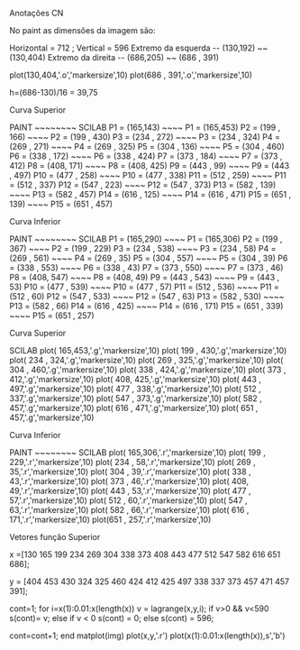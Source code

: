 Anotações CN 

No paint as dimensões da imagem são:

Horizontal = 712 ; 
Vertical = 596
Extremo da esquerda -- (130,192) ~~ (130,404)
Extremo da direita -- (686,205) ~~ (686 , 391)

plot(130,404,'.o','markersize',10)
plot(686 , 391,'.o','markersize',10)



h=(686-130)/16 = 39,75

Curva Superior 
 
PAINT   ~~~~~~~~  SCILAB
P1 = (165,143)  ~~~~ P1 = (165,453) 
P2 = (199 , 166) ~~~~ P2 = (199 , 430)
P3 = (234 , 272) ~~~~ P3 = (234 , 324)
P4 = (269 , 271) ~~~~ P4 = (269 , 325)
P5 = (304 , 136) ~~~~ P5 = (304 , 460)
P6 = (338 , 172) ~~~~ P6 = (338 , 424)
P7 = (373 , 184) ~~~~ P7 = (373 , 412)
P8 = (408, 171) ~~~~ P8 = (408, 425)
P9 = (443 , 99) ~~~~ P9 = (443 , 497)
P10 = (477 , 258) ~~~~ P10 = (477 , 338)
P11 = (512 , 259) ~~~~ P11 = (512 , 337)
P12 = (547 , 223) ~~~~ P12 = (547 , 373)
P13 = (582 , 139) ~~~~ P13 = (582 , 457)
P14 = (616 , 125) ~~~~ P14 = (616 , 471)
P15 = (651 , 139) ~~~~ P15 = (651 , 457)

Curva Inferior

PAINT   ~~~~~~~~  SCILAB
P1 = (165,290)  ~~~~ P1 = (165,306) 
P2 = (199 , 367) ~~~~ P2 = (199 , 229)
P3 = (234 , 538) ~~~~ P3 = (234 , 58)
P4 = (269 , 561) ~~~~ P4 = (269 , 35)
P5 = (304 , 557) ~~~~ P5 = (304 , 39)
P6 = (338 , 553) ~~~~ P6 = (338 , 43)
P7 = (373 , 550) ~~~~ P7 = (373 , 46)
P8 = (408, 547) ~~~~ P8 = (408, 49)
P9 = (443 , 543) ~~~~ P9 = (443 , 53)
P10 = (477 , 539) ~~~~ P10 = (477 , 57)
P11 = (512 , 536) ~~~~ P11 = (512 , 60)
P12 = (547 , 533) ~~~~ P12 = (547 , 63)
P13 = (582 , 530) ~~~~ P13 = (582 , 66)
P14 = (616 , 425) ~~~~ P14 = (616 , 171)
P15 = (651 , 339) ~~~~ P15 = (651 , 257)

Curva Superior 
 
SCILAB
plot( 165,453,'.g','markersize',10) 
plot( 199 , 430,'.g','markersize',10)
plot( 234 , 324,'.g','markersize',10)
plot( 269 , 325,'.g','markersize',10)
plot( 304 , 460,'.g','markersize',10)
plot( 338 , 424,'.g','markersize',10)
plot( 373 , 412,'.g','markersize',10)
plot( 408, 425,'.g','markersize',10)
plot( 443 , 497,'.g','markersize',10)
plot( 477 , 338,'.g','markersize',10)
plot( 512 , 337,'.g','markersize',10)
plot( 547 , 373,'.g','markersize',10)
plot( 582 , 457,'.g','markersize',10)
plot( 616 , 471,'.g','markersize',10)
plot( 651 , 457,'.g','markersize',10)

Curva Inferior

PAINT   ~~~~~~~~  SCILAB
plot( 165,306,'.r','markersize',10) 
plot( 199 , 229,'.r','markersize',10)
plot( 234 , 58,'.r','markersize',10)
plot( 269 , 35,'.r','markersize',10)
plot( 304 , 39,'.r','markersize',10)
plot( 338 , 43,'.r','markersize',10)
plot( 373 , 46,'.r','markersize',10)
plot( 408, 49,'.r','markersize',10)
plot( 443 , 53,'.r','markersize',10)
plot( 477 , 57,'.r','markersize',10)
plot( 512 , 60,'.r','markersize',10)
plot( 547 , 63,'.r','markersize',10)
plot( 582 , 66,'.r','markersize',10)
plot( 616 , 171,'.r','markersize',10)
plot(651 , 257,'.r','markersize',10)

Vetores função Superior

x =[130 165 199 234 269 304 338 373 408 443 477 512 547 582 616 651 686];
 
y = [404 453 430 324 325 460 424 412 425 497 338 337 373 457 471 457 391];

cont=1;
for i=x(1):0.01:x(length(x))
v = lagrange(x,y,i);
if v>0 && v<590
    s(cont)= v;
else if v < 0
    s(cont) = 0;
else 
    s(cont) = 596;
    
cont=cont+1;
end
matplot(img)
plot(x,y,'.r')
plot(x(1):0.01:x(length(x)),s','b')